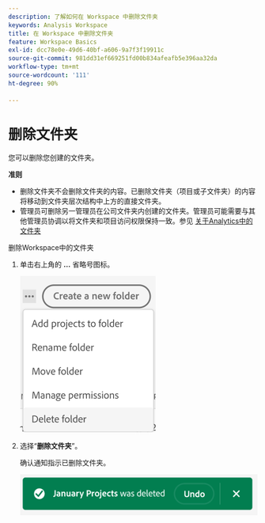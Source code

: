 ```yaml
---
description: 了解如何在 Workspace 中删除文件夹
keywords: Analysis Workspace
title: 在 Workspace 中删除文件夹
feature: Workspace Basics
exl-id: dcc78e0e-49d6-40bf-a606-9a7f3f19911c
source-git-commit: 981dd31ef669251fd00b834afeafb5e396aa32da
workflow-type: tm+mt
source-wordcount: '111'
ht-degree: 90%

---
```



# 删除文件夹

您可以删除您创建的文件夹。

**准则**

* 删除文件夹不会删除文件夹的内容。已删除文件夹（项目或子文件夹）的内容将移动到文件夹层次结构中上方的直接文件夹。
* 管理员可删除另一管理员在公司文件夹内创建的文件夹。管理员可能需要与其他管理员协调以将文件夹和项目访问权限保持一致。参见 [关于Analytics中的文件夹](/help/analysis-workspace/build-workspace-project/workspace-folders/about-folders.md)

删除Workspace中的文件夹

1. 单击右上角的 **…** 省略号图标。

   ![](/help/analysis-workspace/build-workspace-project/assets/select-delete-folder.png)

2. 选择“**删除文件夹**”。

   确认通知指示已删除文件夹。

   ![](/help/analysis-workspace/build-workspace-project/assets/deleted-folder.png)

